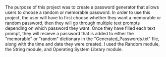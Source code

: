 The purpose of this project was to create a password generator that allows users to choose a random or memorable password. In order to use this project, the user will have to first choose whether they want a memorable or random password, then they will go through multiple text prompts depending on which password they want. Once they have filled each text prompt, they will recieve a password that is added to either the "memorable" or "random" dictionary in the "Generated_Passwords.txt" file, along with the time and date they were created. I used the Random module, the String module, and Operating System Library module.
